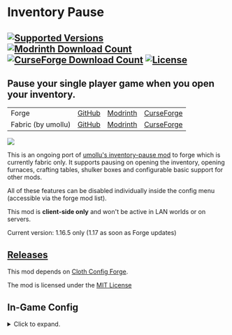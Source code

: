 # Inventory Pause
<a href="https://www.curseforge.com/minecraft/mc-mods/inventory-pause-forge"><img src="http://cf.way2muchnoise.eu/versions/495153_all(555-0C8E8E-fff-010101).svg" alt="Supported Versions"></a>
<a href="https://modrinth.com/mod/inventory-pause-forge"><img src="https://waffle.coffee/modrinth/inventory-pause-forge/downloads" alt="Modrinth Download Count"></a>
<a href="https://www.curseforge.com/minecraft/mc-mods/inventory-pause-forge"><img src="http://cf.way2muchnoise.eu/full_495153_downloads(E04E14-555-fff-010101-1C1C1C).svg" alt="CurseForge Download Count"></a>
<a href="https://github.com/PieKing1215/InvMove/blob/master/LICENSE.md"><img src="https://img.shields.io/github/license/macbrayne/inventory-pause-forge?style=flat&color=0C8E8E" alt="License"></a>
---
## Pause your single player game when you open your inventory.
<table>
    <tr>
        <td>Forge</td>
        <td><a href="https://github.com/macbrayne/inventory-pause-forge/">GitHub</a></td>
        <td><a href="https://modrinth.com/mod/inventory-pause-forge">Modrinth</a></td>
        <td><a href="https://www.curseforge.com/minecraft/mc-mods/inventory-pause-forge">CurseForge</a></td>
    </tr>
    <tr>
        <td>Fabric (by umollu)</td>
        <td><a href="https://github.com/umollu/inventory-pause/">GitHub</a></td>
        <td><a href="https://modrinth.com/mod/inventory-pause">Modrinth</a></td>
        <td><a href="https://www.curseforge.com/minecraft/mc-mods/inventory-pause">CurseForge</a></td>
    </tr>
</table>

![](https://media.giphy.com/media/mCJQCNkacCMGpUDj3h/giphy.gif)

This is an ongoing port of [umollu's inventory-pause mod](https://modrinth.com/mod/inventory-pause) to forge which is currently fabric only.
It supports pausing on opening the inventory, opening furnaces, crafting tables, shulker boxes and configurable basic support for other mods.

All of these features can be disabled individually inside the config menu (accessible via the forge mod list).

This mod is __client-side only__ and won't be active in LAN worlds or on servers.

Current version: 1.16.5 only (1.17 as soon as Forge updates)

## [Releases](https://github.com/macbrayne/inventory-pause-forge/releases)

This mod depends on [Cloth Config Forge](https://www.curseforge.com/minecraft/mc-mods/cloth-config-forge/).

The mod is licensed under the [MIT License](LICENSE.md)

## In-Game Config
<details>
  <summary>Click to expand.</summary>

![image](https://user-images.githubusercontent.com/27809595/122673510-0c51f580-d1d1-11eb-8fef-8fb3c3c5bf22.png)

__General__:
- Enable Mod: enables / disables every part of the mod apart from the debug overlay
- Enable Save on Pause: this can help if you experience lag spikes when quickly opening and closing
  inventories
- Enable Debug Mode: enables an overlay for easier mod compat configuration
- Debug Overlay Options:
    - X-Coordinate / Y-Coordinate: The position of the debug overlay
    - Maximum Crawl Depth: Limit the number of items to display (useful for deep gui hierarchies)

__Abilities__:
- Pause on Inventory / Pause on Creative Inventory / Pause on Furnace / Pause on Crafting Table / Pause on Shulker Box:
Enables / Disables the respective feature

__Mod Compat__:
- Custom mod class names: A custom list of GUI class names can be input here to force the screen to pause the game

</details>